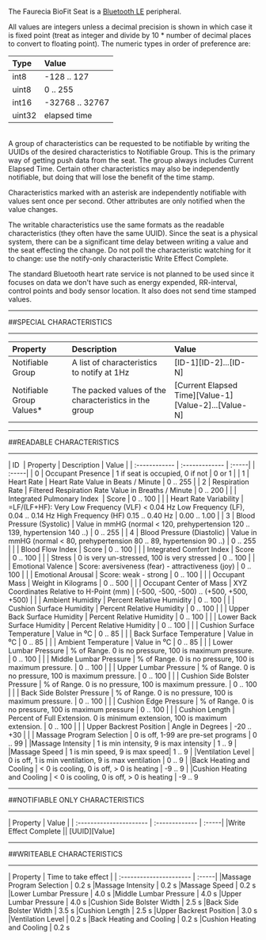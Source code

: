The Faurecia BioFit Seat is a [Bluetooth LE](http://www.bluetooth.com/Pages/low-energy-tech-info.aspx) peripheral.

All values are integers unless a decimal precision is shown in which
case it is fixed point (treat as integer and divide by 10 * number of
decimal places to convert to floating point). The numeric types in
order of preference are:

|Type | Value|
| :----- | :----------- |
| int8   | -128 .. 127 |
| uint8  | 0 .. 255 |
| int16  | -32768 .. 32767 |
| uint32 | elapsed time |

<br />
A group of characteristics can be requested to be notifiable by
writing the UUIDs of the desired characteristics to Notifiable Group.
This is the primary way of getting push data from the seat. The group
always includes Current Elapsed Time. Certain other characteristics
may also be independently notifiable, but doing that will lose the
benefit of the time stamp.

Characteristics marked with an asterisk are independently notifiable
with values sent once per second. Other attributes are only notified
when the value changes.

The writable characteristics use the same formats as the readable
characteristics (they often have the same UUID). Since the seat is a
physical system, there can be a significant time delay between writing
a value and the seat effecting the change. Do not poll the
characteristic watching for it to change: use the notify-only
characteristic Write Effect Complete.

The standard Bluetooth heart rate service is not planned to be used
since it focuses on data we don't have such as energy expended,
RR-interval, control points and body sensor location. It also does not
send time stamped values.

<hr />
##SPECIAL CHARACTERISTICS
<hr />

|  Property  | Description   | Value | 
| :---------------------- | :------------- | :-----| 
|Notifiable Group   			| A list of characteristics to notify at 1Hz 			|  [ID-1][ID-2]...[ID-N]
|Notifiable Group Values*   	| The packed values of the characteristics in the group	| [Current Elapsed Time][Value-1][Value-2]...[Value-N]


<hr />
##READABLE CHARACTERISTICS
<hr />

| ID&nbsp; |  Property  | Description   | Value | 
| :------------ | :------------- | :-----| | :-----| 
| 0 | Occupant Presence 			|  1 if seat is occupied, 0 if not 						| 0 or 1 |
| 1 | Heart Rate  					| Heart Rate Value in Beats / Minute 					| 0 .. 255 |
| 2 | Respiration Rate 				| Filtered Respiration Rate Value in Breaths / Minute 	| 0 .. 200 |
|   | Integrated Pulmonary Index 	| Score 												| 0 .. 100 |
|   | Heart Rate Variability 		| =LF/(LF+HF): Very Low Frequency (VLF) < 0.04 Hz Low Frequency (LF), 0.04 .. 0.14 Hz High Frequency (HF) 0.15 .. 0.40 Hz | 0.00 .. 1.00 |
| 3 | Blood Pressure (Systolic) 	| Value in mmHG (normal < 120, prehypertension 120 .. 139, hypertension 140 ..) | 0 .. 255 | 
| 4 | Blood Pressure (Diastolic) 	| Value in mmHG (normal < 80, prehypertension 80 .. 89, hypertension 90 ..) | 0 .. 255 |
|   | Blood Flow Index | Score 		| 0 .. 100 												| 
|   | Integrated Comfort Index 		| Score 												| 0 .. 100 | 
|   | Stress 						| 0 is very un-stressed, 100 is very stressed 			| 0 .. 100 |
|   | Emotional Valence 			| Score: aversiveness (fear) - attractiveness (joy) 	| 0 .. 100 | 
|   | Emotional Arousal 			| Score: weak - strong 									| 0 .. 100 | 
|   | Occupant Mass 				| Weight in Kilograms 									| 0 .. 500 |
|   | Occupant Center of Mass 		| XYZ Coordinates Relative to H-Point (mm) 				| (-500, -500, -500) .. (+500, +500, +500) | 
|   | Ambient Humidity 				| Percent Relative Humidity 							| 0 .. 100 |
|   | Cushion Surface Humidity 		| Percent Relative Humidity 							| 0 .. 100 |
|   | Upper Back Surface Humidity  	| Percent Relative Humidity 							| 0 .. 100 |
|   | Lower Back Surface Humidity 	| Percent Relative Humidity 							| 0 .. 100 |
|   | Cushion Surface Temperature	| Value in ⁰C                                           | 0 .. 85 |
|   | Back Surface Temperature 		| Value in ⁰C                                           | 0 .. 85 |
|   | Ambient Temperature 			| Value in ⁰C | 0 .. 85 |
|   | Lower Lumbar Pressure 		| % of Range. 0 is no pressure, 100 is maximum pressure. | 0 .. 100 |
|   | Middle Lumbar Pressure 		| % of Range. 0 is no pressure, 100 is maximum pressure. | 0 .. 100 |
|   | Upper Lumbar Pressure 		| % of Range. 0 is no pressure, 100 is maximum pressure. | 0 .. 100 |
|   | Cushion Side Bolster Pressure	| % of Range. 0 is no pressure, 100 is maximum pressure. | 0 .. 100 |
|   | Back Side Bolster Pressure	| % of Range. 0 is no pressure, 100 is maximum pressure. | 0 .. 100 |
|   | Cushion Edge Pressure 		| % of Range. 0 is no pressure, 100 is maximum pressure | 0 .. 100 |
|   | Cushion Length 				| Percent of Full Extension. 0 is minimum extension, 100 is maximum extension. | 0 .. 100 |
|   | Upper Backrest Position 		| Angle in Degrees | -20 .. +30 |
|   | Massage Program Selection		| 0 is off, 1-99 are pre-set programs | 0 .. 99
|   |Massage Intensity				| 1 is min intensity, 9 is max intensity |    1 .. 9
|   |Massage Speed					| 1 is min speed, 9 is max speed|    1 .. 9
|   |Ventilation Level				| 0 is off, 1 is min ventilation, 9 is max ventilation |    0 .. 9
|   |Back Heating and Cooling		| < 0 is cooling, 0 is off, > 0 is heating | -9 .. 9
|   |Cushion Heating and Cooling	| < 0 is cooling, 0 is off, > 0 is heating | -9 .. 9

<hr />
##NOTIFIABLE ONLY CHARACTERISTICS
<hr />

|  Property  | Value | 
| :---------------------- | :------------- | :-----| 
|Write Effect Complete  || [UUID][Value]


<hr />
##WRITEABLE CHARACTERISTICS
<hr />
|  Property  | Time to take effect  | 
| :---------------------- | :-----| 
|Massage Program Selection     |   0.2 s 
|Massage Intensity             |   0.2 s
|Massage Speed                 |   0.2 s
|Lower Lumbar Pressure         |   4.0 s
|Middle Lumbar Pressure        |   4.0 s
|Upper Lumbar Pressure         |   4.0 s
|Cushion Side Bolster Width    |   2.5 s
|Back Side Bolster Width       |   3.5 s
|Cushion Length                |   2.5 s
|Upper Backrest Position       |   3.0 s
|Ventilation Level             |   0.2 s
|Back Heating and Cooling      |   0.2 s
|Cushion Heating and Cooling   |   0.2 s